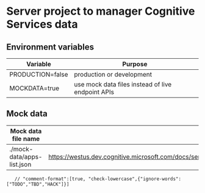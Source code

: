 # Server project to manager Cognitive Services data

## Environment variables

|Variable|Purpose|
|--|--|
|PRODUCTION=false|production or development|
|MOCKDATA=true|use mock data files instead of live endpoint APIs|

## Mock data

|Mock data file name|Contents of mock file from|
|--|--|
|./mock-data/apps-list.json|https://westus.dev.cognitive.microsoft.com/docs/services/5890b47c39e2bb17b84a55ff/operations/5890b47c39e2bb052c5b9c30/console|


       // "comment-format":[true, "check-lowercase",{"ignore-words": ["TODO","TBD","HACK"]}]